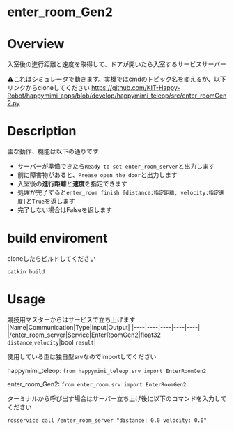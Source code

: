 # enter_room_Gen2

# Overview
入室後の進行距離と速度を取得して、ドアが開いたら入室するサービスサーバー

:warning:これはシミュレータで動きます。実機ではcmdのトピック名を変えるか、以下リンクからcloneしてください
https://github.com/KIT-Happy-Robot/happymimi_apps/blob/develop/happymimi_teleop/src/enter_roomGen2.py



# Description
主な動作、機能は以下の通りです
* サーバーが準備できたら`Ready to set enter_room_server`と出力します
* 前に障害物があると、`Prease open the door`と出力します
* 入室後の**進行距離**と**速度**を指定できます
* 処理が完了すると`enter_room finish [distance:指定距離, velocity:指定速度]`と`True`を返します
* 完了しない場合はFalseを返します



# build enviroment
cloneしたらビルドしてください
```
catkin build
```



# Usage
競技用マスターからはサービスで立ち上げます
|Name|Communication|Type|Input|Output|
|----|----|----|----|----|
|/enter_room_server|Service|EnterRoomGen2|float32 `distance`,`velocity`|bool `result`|

使用している型は独自型srvなのでimportしてください

happymimi_teleop:
`from happymimi_teleop.srv import EnterRoomGen2`

enter_room_Gen2:
`from enter_room.srv import EnterRoomGen2`

ターミナルから呼び出す場合はサーバー立ち上げ後に以下のコマンドを入力してください
```
rosservice call /enter_room_server "distance: 0.0 velocity: 0.0"
```
